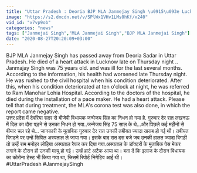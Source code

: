 ```yaml
---
title: "Uttar Pradesh : Deoria BJP MLA Janmejay Singh \u0915\u093e Lucknow \u092e\u0947\u0902 \u0939\u093e\u0930\u094d\u091f \u0905\u091f\u0948\u0915 \u0938\u0947 \u0928\u093f\u0927\u0928 \u0935\u0928\u0907\u0902\u0921\u093f\u092f\u093e \u0939\u093f\u0902\u0926\u0940"
image: "https://s2.dmcdn.net/v/SPlWx1VHv1LMs0hKf/x240"
vid_id: "x7vp9ob"
categories: "news"
tags: ["Janmejai Singh","MLA Janmejai Singh","BJP MLA Janmejai Singh"]
date: "2020-08-27T20:20:09+03:00"
---
```

BJP MLA Janmejay Singh has passed away from Deoria Sadar in Uttar Pradesh. He died of a heart attack in Lucknow late on Thursday night .. Janmajay Singh was 75 years old. and was ill for the last several months. According to the information, his health had worsened late Thursday night. He was rushed to the civil hospital when his condition deteriorated. After this, when his condition deteriorated at ten o'clock at night, he was referred to Ram Manohar Lohia Hospital. According to the doctors of the hospital, he died during the installation of a pace maker. He had a heart attack. Please tell that during treatment, the MLA's corona test was also done, in which the report came negative.   <br>उत्तर प्रदेश में देवरिया सदर से बीजेपी विधायक जन्मेजय सिंह का निधन हो गया है. गुरुवार देर रात लखनऊ में दिल का दौरा पड़ने से उनका निधन हो गया..जन्मेजय सिंह 75 साल के थे...और पिछले कई महीनों से बीमार चल रहे थे... जानकारी के मुताबिक गुरुवार देर रात उनकी तबीयत ज्यादा खराब हो गई थी। तबीयत बिगडने पर उन्हें सिविल अस्पताल ले जाया गया। इसके बाद रात दस बजे जब उनकी हालत ज्यादा बिगड़ी तो उन्हें  राम मनोहर लोहिया अस्पताल रैफर कर दिया गया.अस्पताल के डॉक्टरों के मुताबिक पेस मेकर लगाने के दौरान ही उनकी मत्यु हो गई। उन्हें हार्ट अटैक आया था। बता दें कि इलाज के दौरान विधायक का कोरोना टेस्ट भी किया गया था, जिसमें रिपोर्ट निगेटिव आई थी।   <br>#UttarPradesh #JanmejaySingh
